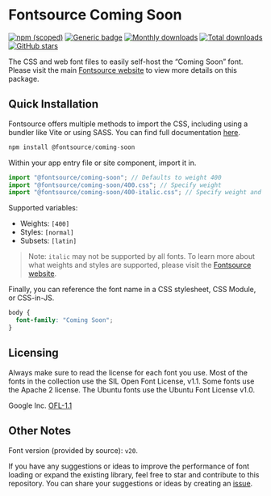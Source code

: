 # Fontsource Coming Soon

[![npm (scoped)](https://img.shields.io/npm/v/@fontsource/coming-soon?color=brightgreen)](https://www.npmjs.com/package/@fontsource/coming-soon) [![Generic badge](https://img.shields.io/badge/fontsource-passing-brightgreen)](https://github.com/fontsource/fontsource) [![Monthly downloads](https://badgen.net/npm/dm/@fontsource/coming-soon)](https://github.com/fontsource/fontsource) [![Total downloads](https://badgen.net/npm/dt/@fontsource/coming-soon)](https://github.com/fontsource/fontsource) [![GitHub stars](https://img.shields.io/github/stars/fontsource/fontsource.svg?style=social&label=Star)](https://github.com/fontsource/fontsource/stargazers)

The CSS and web font files to easily self-host the “Coming Soon” font. Please visit the main [Fontsource website](https://fontsource.org/fonts/coming-soon) to view more details on this package.

## Quick Installation

Fontsource offers multiple methods to import the CSS, including using a bundler like Vite or using SASS. You can find full documentation [here](https://fontsource.org/docs/getting-started/introduction).

```javascript
npm install @fontsource/coming-soon
```

Within your app entry file or site component, import it in.

```javascript
import "@fontsource/coming-soon"; // Defaults to weight 400
import "@fontsource/coming-soon/400.css"; // Specify weight
import "@fontsource/coming-soon/400-italic.css"; // Specify weight and style
```

Supported variables:
- Weights: `[400]`
- Styles: `[normal]`
- Subsets: `[latin]`

> Note: `italic` may not be supported by all fonts. To learn more about what weights and styles are supported, please visit the [Fontsource website](https://fontsource.org/fonts/coming-soon).

Finally, you can reference the font name in a CSS stylesheet, CSS Module, or CSS-in-JS.

```css
body {
  font-family: "Coming Soon";
}
```

## Licensing
Always make sure to read the license for each font you use. Most of the fonts in the collection use the SIL Open Font License, v1.1. Some fonts use the Apache 2 license. The Ubuntu fonts use the Ubuntu Font License v1.0.

Google Inc.
[OFL-1.1](http://scripts.sil.org/OFL)

## Other Notes
Font version (provided by source): `v20`.

If you have any suggestions or ideas to improve the performance of font loading or expand the existing library, feel free to star and contribute to this repository. You can share your suggestions or ideas by creating an [issue](https://github.com/fontsource/fontsource/issues).